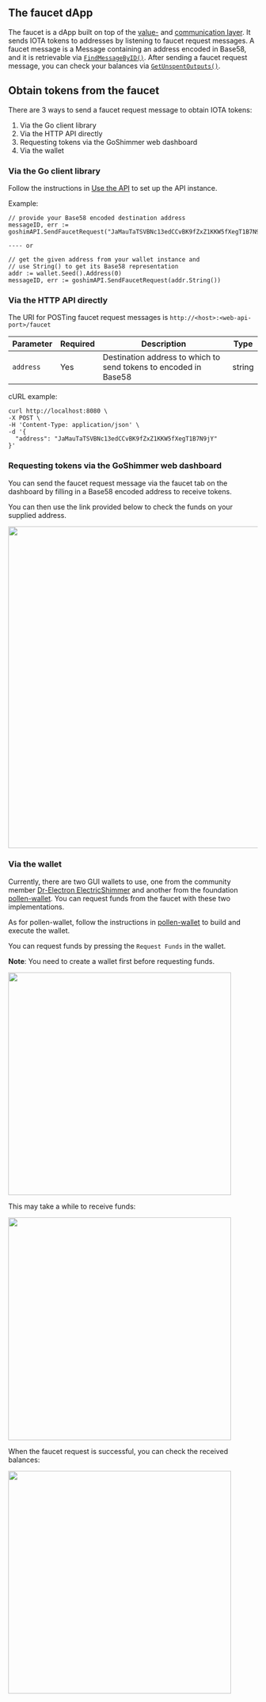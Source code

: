 ## The faucet dApp
The faucet is a dApp built on top of the [value-](https://github.com/iotaledger/goshimmer/wiki/Layers#value-layer) and [communication layer](https://github.com/iotaledger/goshimmer/wiki/Layers#communication-layer). It sends IOTA tokens to addresses by listening to faucet request messages. A faucet message is a Message containing an address encoded in Base58, and it is retrievable via [`FindMessageByID()`](https://github.com/iotaledger/goshimmer/wiki/Client-Lib:-Interaction-with-layers#retrieve-messages).
After sending a faucet request message, you can check your balances via [`GetUnspentOutputs()`](https://github.com/iotaledger/goshimmer/wiki/Client-Lib:-Interaction-with-layers#retrieve-utxosbalances).

## Obtain tokens from the faucet
There are 3 ways to send a faucet request message to obtain IOTA tokens:
1. Via the Go client library
2. Via the HTTP API directly
3. Requesting tokens via the GoShimmer web dashboard
4. Via the wallet

### Via the Go client library
Follow the instructions in [Use the API](https://github.com/iotaledger/goshimmer/wiki/Client-Lib:-Interaction-with-layers#use-the-api) to set up the API instance. 

Example:
```
// provide your Base58 encoded destination address
messageID, err := goshimAPI.SendFaucetRequest("JaMauTaTSVBNc13edCCvBK9fZxZ1KKW5fXegT1B7N9jY")

---- or

// get the given address from your wallet instance and 
// use String() to get its Base58 representation
addr := wallet.Seed().Address(0)
messageID, err := goshimAPI.SendFaucetRequest(addr.String())
```

### Via the HTTP API directly
The URI for POSTing faucet request messages is `http://<host>:<web-api-port>/faucet`


| Parameter | Required | Description | Type    |
| --------- | -------- | ----------- | --- |
| `address`      | Yes     | Destination address to which to send tokens to encoded in Base58        | string     |

cURL example:
```
curl http://localhost:8080 \
-X POST \
-H 'Content-Type: application/json' \
-d '{
  "address": "JaMauTaTSVBNc13edCCvBK9fZxZ1KKW5fXegT1B7N9jY"
}'
```

### Requesting tokens via the GoShimmer web dashboard
You can send the faucet request message via the faucet tab on the dashboard by filling in a Base58 encoded address to receive tokens.

You can then use the link provided below to check the funds on your supplied address.

<img src="https://user-images.githubusercontent.com/11289354/85510396-d9127000-b629-11ea-8d5c-d5bb10d7c34a.png" width="650">

### Via the wallet
Currently, there are two GUI wallets to use, one from the community member [Dr-Electron ElectricShimmer](https://github.com/Dr-Electron/ElectricShimmer) and another from the foundation [pollen-wallet](https://github.com/iotaledger/pollen-wallet/tree/master). You can request funds from the faucet with these two implementations.

As for pollen-wallet, follow the instructions in [pollen-wallet](https://github.com/iotaledger/pollen-wallet/tree/master) to build and execute the wallet.

You can request funds by pressing the `Request Funds` in the wallet.

**Note**: You need to create a wallet first before requesting funds.

<img src="https://user-images.githubusercontent.com/11289354/88524828-70edea00-d02c-11ea-9a01-d7e1a8b7bdfd.png" height="450">


This may take a while to receive funds:

<img src="https://user-images.githubusercontent.com/11289354/88525200-e0fc7000-d02c-11ea-9f7f-a545cf14b318.png" width="450">

When the faucet request is successful, you can check the received balances:

<img src="https://user-images.githubusercontent.com/11289354/88525478-38024500-d02d-11ea-92c7-25c80eb6a947.png" width="450">


